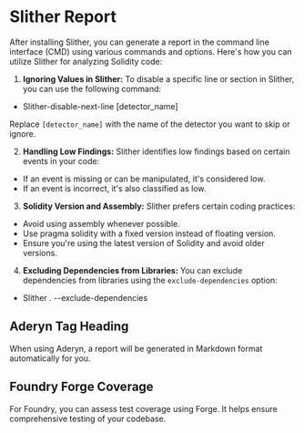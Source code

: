 # Slither Report

After installing Slither, you can generate a report in the command line interface (CMD) using various commands and options. Here's how you can utilize Slither for analyzing Solidity code:

1. **Ignoring Values in Slither:**
   To disable a specific line or section in Slither, you can use the following command:

- Slither-disable-next-line [detector_name]

Replace `[detector_name]` with the name of the detector you want to skip or ignore.

2. **Handling Low Findings:**
Slither identifies low findings based on certain events in your code:
- If an event is missing or can be manipulated, it's considered low.
- If an event is incorrect, it's also classified as low.

3. **Solidity Version and Assembly:**
Slither prefers certain coding practices:
- Avoid using assembly whenever possible.
- Use pragma solidity with a fixed version instead of floating version.
- Ensure you're using the latest version of Solidity and avoid older versions.

4. **Excluding Dependencies from Libraries:**
You can exclude dependencies from libraries using the `exclude-dependencies` option:

- Slither . --exclude-dependencies

## Aderyn Tag Heading

When using Aderyn, a report will be generated in Markdown format automatically for you.

## Foundry Forge Coverage

For Foundry, you can assess test coverage using Forge. It helps ensure comprehensive testing of your codebase.
 
